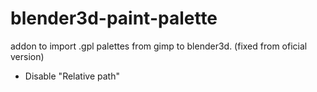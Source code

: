 # blender3d-paint-palette
addon to import .gpl palettes from gimp to blender3d. (fixed from oficial version) 

- Disable "Relative path"
